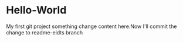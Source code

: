 # Hello-World
My first git project
something change content here.Now I'll commit the change to readme-eidts branch
